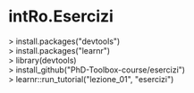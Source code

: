 # intRo.Esercizi

\> install.packages("devtools")    
\> install.packages("learnr")    
\> library(devtools)    
\> install_github("PhD-Toolbox-course/esercizi")    
\> learnr::run_tutorial("lezione_01", "esercizi")
